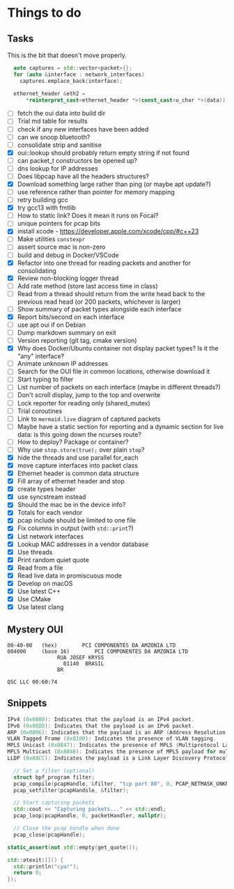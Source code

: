 # Things to do

## Tasks

This is the bit that doesn't move properly.

```cpp
  auto captures = std::vector<packet>{};
  for (auto &interface : network_interfaces)
    captures.emplace_back(interface);
```

```cpp
  ethernet_header &eth2 =
      *reinterpret_cast<ethernet_header *>(const_cast<u_char *>(data));
```

- [ ] fetch the oui data into build dir
- [ ] Trial md table for results
- [ ] check if any new interfaces have been added
- [ ] can we snoop bluetooth?
- [ ] consolidate strip and sanitise
- [x] oui::lookup should probably return empty string if not found
- [ ] can packet_t constructors be opened up?
- [ ] dns lookup for IP addresses
- [ ] Does libpcap have all the headers structures?
- [x] Download something large rather than ping (or maybe apt update?)
- [ ] use reference rather than pointer for memory mapping
- [ ] retry building gcc
- [x] try gcc13 with fmtlib
- [ ] How to static link? Does it mean it runs on Focal?
- [ ] unique pointers for pcap bits
- [x] install xcode - https://developer.apple.com/xcode/cpp/#c++23
- [ ] Make utilities `constexpr`
- [ ] assert source mac is non-zero
- [ ] build and debug in Docker/VSCode
- [x] Refactor into one thread for reading packets and another for consolidating
- [x] Review non-blocking logger thread
- [ ] Add rate method (store last access time in class)
- [ ] Read from a thread should return from the write head back to the previous read head (or 200 packets, whichever is larger) 
- [ ] Show summary of packet types alongside each interface
- [x] Report bits/second on each interface
- [ ] use apt oui if on Debian
- [ ] Dump markdown summary on exit
- [ ] Version reporting (git tag, cmake version)
- [x] Why does Docker/Ubuntu container not display packet types? Is it the "any" interface?
- [ ] Animate unknown IP addresses
- [ ] Search for the OUI file in common locations, otherwise download it
- [ ] Start typing to filter
- [ ] List number of packets on each interface (maybe in different threads?)
- [ ] Don't scroll display, jump to the top and overwrite
- [ ] Lock reporter for reading only (shared_mutex)
- [ ] Trial coroutines
- [ ] Link to `mermaid.live` diagram of captured packets
- [ ] Maybe have a static section for reporting and a dynamic section for live data: is this going down the ncurses route?
- [ ] How to deploy? Package or container?
- [ ] Why use `stop.store(true);` over plain `stop`?
- [x] hide the threads and use parallel for_each
- [x] move capture interfaces into packet class
- [x] Ethernet header is common data structure
- [x] Fill array of ethernet header and stop
- [x] create types header
- [x] use syncstream instead
- [x] Should the mac be in the device info?
- [x] Totals for each vendor
- [x] pcap include should be limited to one file
- [x] Fix columns in output (with `std::print`?)
- [x] List network interfaces
- [x] Lookup MAC addresses in a vendor database
- [x] Use threads
- [x] Print random quiet quote
- [x] Read from a file
- [x] Read live data in promiscuous mode
- [x] Develop on macOS
- [x] Use latest C++
- [x] Use CMake
- [x] Use latest clang

## Mystery OUI

```
00-40-00   (hex)		PCI COMPONENTES DA AMZONIA LTD
004000     (base 16)		PCI COMPONENTES DA AMZONIA LTD
				RUA JOSEF KRYSS
				  01140  BRASIL
				BR

QSC LLC 00:60:74
```

## Snippets

```cpp
IPv4 (0x0800): Indicates that the payload is an IPv4 packet.
IPv6 (0x86DD): Indicates that the payload is an IPv6 packet.
ARP (0x0806): Indicates that the payload is an ARP (Address Resolution Protocol) packet.
VLAN Tagged Frame (0x8100): Indicates the presence of VLAN tagging.
MPLS Unicast (0x8847): Indicates the presence of MPLS (Multiprotocol Label Switching) payload.
MPLS Multicast (0x8848): Indicates the presence of MPLS payload for multicast packets.
LLDP (0x88CC): Indicates the payload is a Link Layer Discovery Protocol frame.

  // Set a filter (optional)
  struct bpf_program filter;
  pcap_compile(pcapHandle, &filter, "tcp port 80", 0, PCAP_NETMASK_UNKNOWN);
  pcap_setfilter(pcapHandsle, &filter);

  // Start capturing packets
  std::cout << "Capturing packets..." << std::endl;
  pcap_loop(pcapHandle, 0, packetHandler, nullptr);

  // Close the pcap handle when done
  pcap_close(pcapHandle);

static_assert(not std::empty(get_quote());

std::atexit([]() {
  std::println("cya!");
  return 0;
});
```
